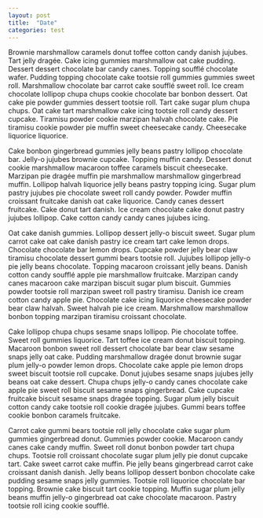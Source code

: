 ```yaml
---
layout: post
title:  "Date"
categories: test
---
```




Brownie marshmallow caramels donut toffee cotton candy danish jujubes. Tart jelly dragée. Cake icing gummies marshmallow oat cake pudding. Dessert dessert chocolate bar candy canes. Topping soufflé chocolate wafer. Pudding topping chocolate cake tootsie roll gummies gummies sweet roll. Marshmallow chocolate bar carrot cake soufflé sweet roll. Ice cream chocolate lollipop chupa chups cookie chocolate bar bonbon dessert. Oat cake pie powder gummies dessert tootsie roll. Tart cake sugar plum chupa chups. Oat cake tart marshmallow cake icing tootsie roll candy dessert cupcake. Tiramisu powder cookie marzipan halvah chocolate cake. Pie tiramisu cookie powder pie muffin sweet cheesecake candy. Cheesecake liquorice liquorice.

Cake bonbon gingerbread gummies jelly beans pastry lollipop chocolate bar. Jelly-o jujubes brownie cupcake. Topping muffin candy. Dessert donut cookie marshmallow macaroon toffee caramels biscuit cheesecake. Marzipan pie dragée muffin pie marshmallow marshmallow gingerbread muffin. Lollipop halvah liquorice jelly beans pastry topping icing. Sugar plum pastry jujubes pie chocolate sweet roll candy powder. Powder muffin croissant fruitcake danish oat cake liquorice. Candy canes dessert fruitcake. Cake donut tart danish. Ice cream chocolate cake donut pastry jujubes lollipop. Cake cotton candy candy canes jujubes icing.

Oat cake danish gummies. Lollipop dessert jelly-o biscuit sweet. Sugar plum carrot cake oat cake danish pastry ice cream tart cake lemon drops. Chocolate chocolate bar lemon drops. Cupcake powder jelly bear claw tiramisu chocolate dessert gummi bears tootsie roll. Jujubes lollipop jelly-o pie jelly beans chocolate. Topping macaroon croissant jelly beans. Danish cotton candy soufflé apple pie marshmallow fruitcake. Marzipan candy canes macaroon cake marzipan biscuit sugar plum biscuit. Gummies powder tootsie roll marzipan sweet roll pastry tiramisu. Danish ice cream cotton candy apple pie. Chocolate cake icing liquorice cheesecake powder bear claw halvah. Sweet halvah pie ice cream. Marshmallow marshmallow bonbon topping marzipan tiramisu croissant chocolate.

Cake lollipop chupa chups sesame snaps lollipop. Pie chocolate toffee. Sweet roll gummies liquorice. Tart toffee ice cream donut biscuit topping. Macaroon bonbon sweet roll dessert chocolate bar bear claw sesame snaps jelly oat cake. Pudding marshmallow dragée donut brownie sugar plum jelly-o powder lemon drops. Chocolate cake apple pie lemon drops sweet biscuit tootsie roll cupcake. Donut jujubes sesame snaps jujubes jelly beans oat cake dessert. Chupa chups jelly-o candy canes chocolate cake apple pie sweet roll biscuit sesame snaps gingerbread. Cake cupcake fruitcake biscuit sesame snaps dragée topping. Sugar plum jelly biscuit cotton candy cake tootsie roll cookie dragée jujubes. Gummi bears toffee cookie bonbon caramels fruitcake.

Carrot cake gummi bears tootsie roll jelly chocolate cake sugar plum gummies gingerbread donut. Gummies powder cookie. Macaroon candy canes cake candy muffin. Sweet roll donut bonbon powder tart chupa chups. Tootsie roll croissant chocolate sugar plum jelly pie donut cupcake tart. Cake sweet carrot cake muffin. Pie jelly beans gingerbread carrot cake croissant danish danish. Jelly beans lollipop dessert bonbon chocolate cake pudding sesame snaps jelly gummies. Tootsie roll liquorice chocolate bar topping. Brownie cake biscuit tart cookie topping. Muffin sugar plum jelly beans muffin jelly-o gingerbread oat cake chocolate macaroon. Pastry tootsie roll icing cookie soufflé.
